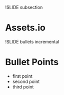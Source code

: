 !SLIDE subsection
# Assets.io #

!SLIDE bullets incremental
# Bullet Points #

* first point
* second point
* third point
